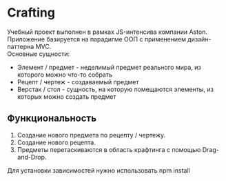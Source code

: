 # Crafting

Учебный проект выполнен в рамках JS-интенсива компании Aston. 
Приложение базируется на парадигме ООП с применением дизайн-паттерна MVC.  
Основные сущности:
- Элемент / предмет - неделимый предмет реального мира, из которого можно что-то собрать
- Рецепт / чертеж - создаваемый предмет
- Верстак / стол - сущность, на которую помещаются элементы, из которых можно создать предмет

## Функциональность 

1. Создание нового предмета по рецепту / чертежу.
2. Создание нового рецепта.
3. Предметы перетаскиваются в область крафтинга с помощью Drag-and-Drop.

Для установки зависимостей нужно использовать npm install

